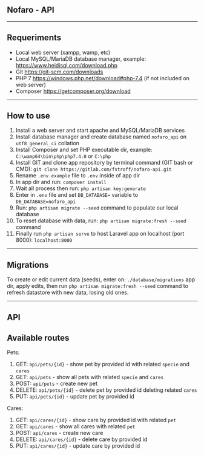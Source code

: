 ## Nofaro - API

- - - - -

## Requeriments

- Local web server (xampp, wamp, etc)
- Local MySQL/MariaDB database manager, example: https://www.heidisql.com/download.php
- Git https://git-scm.com/downloads
- PHP 7 https://windows.php.net/download#php-7.4 (if not included on web server)
- Composer https://getcomposer.org/download

- - - - -

## How to use

1. Install a web server and start apache and MySQL/MariaDB services
2. Install database manager and create database named `nofaro_api` on `utf8_general_ci` collation
3. Install Composer and set PHP executable dir, example: `C:\wamp64\bin\php\php7.4.0` or `C:\php`
4. Install GIT and clone app repository by terminal command (GIT bash or CMD): `git clone https://gitlab.com/fstroff/nofaro-api.git`
5. Rename `.env.example` file to `.env` inside of app dir
6. In app dir and run: `composer install`
7. Wait all process then run: `php artisan key:generate`
8. Enter in `.env` file and set `DB_DATABASE=` variable to `DB_DATABASE=nofaro_api`
9. Run: `php artisan migrate --seed` command to populate our local database
10. To reset database with data, run: `php artisan migrate:fresh --seed` command
11. Finally run `php artisan serve` to host Laravel app on localhost (port 8000): `localhost:8000`

- - - - -

## Migrations

To create or edit current data (seeds), enter on: `./database/migrations` app dir, apply edits, then run `php artisan migrate:fresh --seed` command to refresh datastore with new data, losing old ones.

- - - - -

## API

Available routes
----

Pets:
1. GET: `api/pets/{id}` - show pet by provided id with related `specie` and `cares`
2. GET: `api/pets` - show all pets with related `specie` and `cares`
3. POST: `api/pets` - create new pet
4. DELETE: `api/pets/{id}` - delete pet by provided id deleting related `cares`
5. PUT: `api/pets/{id}` - update pet by provided id

Cares:
1. GET: `api/cares/{id}` - show care by provided id with related `pet`
2. GET: `api/cares` - show all cares with related `pet`
3. POST: `api/cares` - create new care
4. DELETE: `api/cares/{id}` - delete care by provided id
5. PUT: `api/cares/{id}` - update care by provided id
